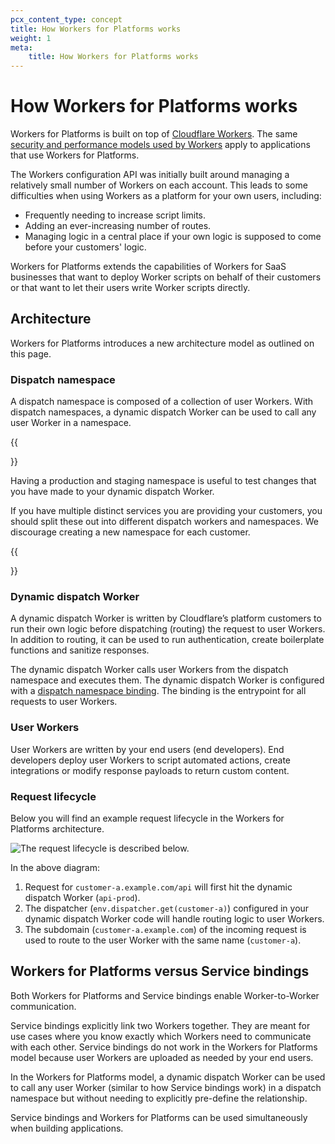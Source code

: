 ```yaml
---
pcx_content_type: concept
title: How Workers for Platforms works
weight: 1
meta:
    title: How Workers for Platforms works
---
```


# How Workers for Platforms works

Workers for Platforms is built on top of [Cloudflare Workers](/workers/). The same [security and performance models used by Workers](/workers/learning/security-model/) apply to applications that use Workers for Platforms. 

The Workers configuration API was initially built around managing a relatively small number of Workers on each account. This leads to some difficulties when using Workers as a platform for your own users, including: 

* Frequently needing to increase script limits.
* Adding an ever-increasing number of routes. 
* Managing logic in a central place if your own logic is supposed to come before your customers' logic.

Workers for Platforms extends the capabilities of Workers for SaaS businesses that want to deploy Worker scripts on behalf of their customers or that want to let their users write Worker scripts directly.

## Architecture

Workers for Platforms introduces a new architecture model as outlined on this page.

### Dispatch namespace

A dispatch namespace is composed of a collection of user Workers. With dispatch namespaces, a dynamic dispatch Worker can be used to call any user Worker in a namespace.

{{<Aside type="note" header="Best practice">}}

Having a production and staging namespace is useful to test changes that you have made to your dynamic dispatch Worker. 

If you have multiple distinct services you are providing your customers, you should split these out into different dispatch workers and namespaces. We discourage creating a new namespace for each customer.

{{</Aside>}}

### Dynamic dispatch Worker

A dynamic dispatch Worker is written by Cloudflare’s platform customers to run their own logic before dispatching (routing) the request to user Workers. In addition to routing, it can be used to run authentication, create boilerplate functions and sanitize responses.

The dynamic dispatch Worker calls user Workers from the dispatch namespace and executes them. The dynamic dispatch Worker is configured with a [dispatch namespace binding](/workers/configuration/bindings/#dispatch-namespace-bindings-workers-for-platforms). The binding is the entrypoint for all requests to user Workers.

### User Workers

User Workers are written by your end users (end developers). End developers deploy user Workers to script automated actions, create integrations or modify response payloads to return custom content.

### Request lifecycle

Below you will find an example request lifecycle in the Workers for Platforms architecture.

![The request lifecycle is described below.](/images/cloudflare-for-platforms/workers-for-platforms.png)

In the above diagram:

1. Request for `customer-a.example.com/api` will first hit the dynamic dispatch Worker (`api-prod`).
2. The dispatcher (`env.dispatcher.get(customer-a)`) configured in your dynamic dispatch Worker code will handle routing logic to user Workers.
3. The subdomain (`customer-a.example.com`) of the incoming request is used to route to the user Worker with the same name (`customer-a`).

## ​Workers for Platforms versus Service bindings

Both Workers for Platforms and Service bindings enable Worker-to-Worker communication. 

Service bindings explicitly link two Workers together. They are meant for use cases where you know exactly which Workers need to communicate with each other. Service bindings do not work in the Workers for Platforms model because user Workers are uploaded as needed by your end users.

In the Workers for Platforms model, a dynamic dispatch Worker can be used to call any user Worker (similar to how Service bindings work) in a dispatch namespace but without needing to explicitly pre-define the relationship.

Service bindings and Workers for Platforms can be used simultaneously when building applications. 

